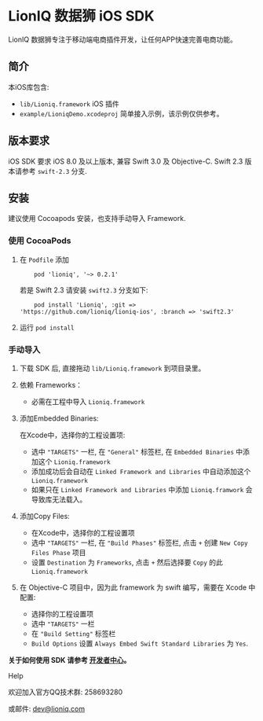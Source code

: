 # LionIQ 数据狮 iOS SDK

LionIQ 数据狮专注于移动端电商插件开发，让任何APP快速完善电商功能。

## 简介
本iOS库包含: 

- `lib/Lioniq.framework` iOS 插件
- `example/LioniqDemo.xcodeproj` 简单接入示例，该示例仅供参考。

## 版本要求
iOS SDK 要求 iOS 8.0 及以上版本, 兼容 Swift 3.0 及 Objective-C. Swift 2.3 版本请参考 `swift-2.3` 分支.

## 安装

建议使用 Cocoapods 安装，也支持手动导入 Framework.

### 使用 CocoaPods
1. 在 `Podfile` 添加
    
    ````
        pod 'lioniq', '~> 0.2.1'
    ````
    
    若是 Swift 2.3 请安装 `swift2.3` 分支如下: 

    ````
        pod install 'Lioniq', :git => 'https://github.com/lioniq/lioniq-ios', :branch => 'swift2.3'
    ````

2. 运行 `pod install`


### 手动导入
1. 下载 SDK 后, 直接拖动 `lib/Lioniq.framework` 到项目录里。

2. 依赖 Frameworks：

    - 必需在工程中导入 `Lioniq.framework`

3. 添加Embedded Binaries: 

    在Xcode中，选择你的工程设置项: 

    - 选中 `"TARGETS"` 一栏, 在 `"General"` 标签栏, 在 `Embedded Binaries` 中添加这个 `Lioniq.framework`
    - 添加成功后会自动在 `Linked Framework and Libraries` 中自动添加这个 `Lioniq.framework`
    - 如果只在 `Linked Framework and Libraries` 中添加 `Lioniq.framwork` 会导致库无法载入。

4. 添加Copy Files: 

    - 在Xcode中，选择你的工程设置项
    - 选中 `"TARGETS"` 一栏, 在 `"Build Phases"` 标签栏, 点击 `+` 创建 `New Copy Files Phase` 项目
    - 设置 `Destination` 为 `Frameworks`, 点击 `+` 然后选择要 `Copy` 的此 `Lioniq.framework`

5. 在 Objective-C 项目中，因为此 framework 为 swift 编写，需要在 Xcode 中配置: 

    - 选择你的工程设置项
    - 选中 `"TARGETS"` 一栏
    - 在 `"Build Setting"` 标签栏
    - `Build Options` 设置 `Always Embed Swift Standard Libraries` 为 `Yes`.
    
**关于如何使用 SDK 请参考 [开发者中心](http://docs.lioniq.com/)。**

Help

欢迎加入官方QQ技术群: 258693280

或邮件: dev@lioniq.com

